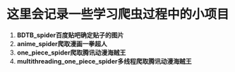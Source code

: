 # 这里会记录一些学习爬虫过程中的小项目
1. **BDTB_spider百度贴吧确定贴子的图片**   
2. **anime_spider爬取漫画一拳超人**
3. **one_piece_spider爬取腾讯动漫海贼王**
4. **multithreading_one_piece_spider多线程爬取腾讯动漫海贼王**
